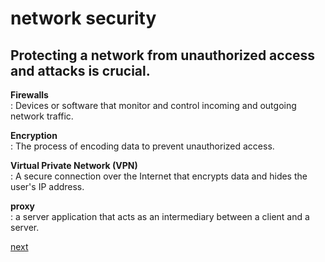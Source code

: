 # network security
## Protecting a network from unauthorized access and attacks is crucial.

**Firewalls** \
    : Devices or software that monitor and control incoming and outgoing network traffic.

**Encryption** \
    : The process of encoding data to prevent unauthorized access.

**Virtual Private Network (VPN)** \
    : A secure connection over the Internet that encrypts data and hides the user's IP address.

**proxy** \
    : a server application that acts as an intermediary between a client and a server.

[next](https://github.com/ROT101/learn_something/blob/main/networking/8.wireless_network.md)
        

